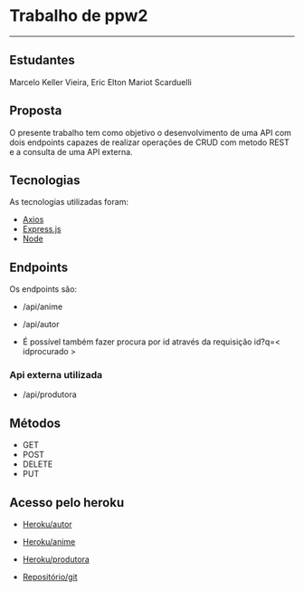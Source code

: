 # Trabalho de ppw2 

***

## Estudantes 
Marcelo Keller Vieira, 
Eric Elton Mariot Scarduelli

## Proposta
O presente trabalho tem como objetivo o desenvolvimento de uma API com dois endpoints capazes de realizar operações de CRUD com metodo REST e a consulta de uma API externa.

## Tecnologias 
As tecnologias utilizadas foram:

* [Axios](https://github.com/axios/axios)
* [Express.js](https://expressjs.com/pt-br/)
* [Node](https://nodejs.org/en/) 

## Endpoints
Os endpoints são:

* /api/anime 
* /api/autor

* É possível também fazer procura por id através da requisição id?q=< idprocurado >

### Api externa utilizada 

* /api/produtora

## Métodos

* GET
* POST
* DELETE
* PUT

## Acesso pelo heroku 
* [Heroku/autor](https://trabalho-final-mkv-ems.herokuapp.com/api/autor)

* [Heroku/anime](https://trabalho-final-mkv-ems.herokuapp.com/api/anime)

* [Heroku/produtora](https://socialist-canoe-16622.herokuapp.com/api/produtora)

* [Repositório/git](https://github.com/kellervmarcelo/trabalho-final-ppw)